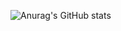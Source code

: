 ![Anurag's GitHub stats](https://github-readme-stats.vercel.app/api?username=Maengmo&show_icons=true&theme=radical)


